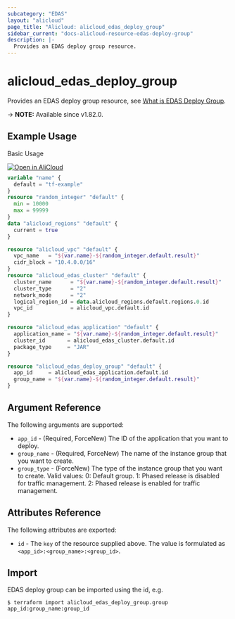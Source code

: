 ```yaml
---
subcategory: "EDAS"
layout: "alicloud"
page_title: "Alicloud: alicloud_edas_deploy_group"
sidebar_current: "docs-alicloud-resource-edas-deploy-group"
description: |-
  Provides an EDAS deploy group resource.
---
```


# alicloud_edas_deploy_group

Provides an EDAS deploy group resource, see [What is EDAS Deploy Group](https://www.alibabacloud.com/help/en/edas/developer-reference/api-edas-2017-08-01-insertdeploygroup).

-> **NOTE:** Available since v1.82.0.


## Example Usage

Basic Usage

<div style="display: block;margin-bottom: 40px;"><div class="oics-button" style="float: right;position: absolute;margin-bottom: 10px;">
  <a href="https://api.aliyun.com/terraform?resource=alicloud_edas_deploy_group&exampleId=93d4d06b-3f17-9d7e-ba91-48ce6b9ce61e950f8a8c&activeTab=example&spm=docs.r.edas_deploy_group.0.93d4d06b3f&intl_lang=EN_US" target="_blank">
    <img alt="Open in AliCloud" src="https://img.alicdn.com/imgextra/i1/O1CN01hjjqXv1uYUlY56FyX_!!6000000006049-55-tps-254-36.svg" style="max-height: 44px; max-width: 100%;">
  </a>
</div></div>

```terraform
variable "name" {
  default = "tf-example"
}
resource "random_integer" "default" {
  min = 10000
  max = 99999
}
data "alicloud_regions" "default" {
  current = true
}

resource "alicloud_vpc" "default" {
  vpc_name   = "${var.name}-${random_integer.default.result}"
  cidr_block = "10.4.0.0/16"
}
resource "alicloud_edas_cluster" "default" {
  cluster_name      = "${var.name}-${random_integer.default.result}"
  cluster_type      = "2"
  network_mode      = "2"
  logical_region_id = data.alicloud_regions.default.regions.0.id
  vpc_id            = alicloud_vpc.default.id
}

resource "alicloud_edas_application" "default" {
  application_name = "${var.name}-${random_integer.default.result}"
  cluster_id       = alicloud_edas_cluster.default.id
  package_type     = "JAR"
}

resource "alicloud_edas_deploy_group" "default" {
  app_id     = alicloud_edas_application.default.id
  group_name = "${var.name}-${random_integer.default.result}"
}
```

## Argument Reference

The following arguments are supported:

* `app_id` - (Required, ForceNew) The ID of the application that you want to deploy.
* `group_name` - (Required, ForceNew) The name of the instance group that you want to create. 
* `group_type` - (ForceNew) The type of the instance group that you want to create. Valid values: 0: Default group. 1: Phased release is disabled for traffic management. 2: Phased release is enabled for traffic management.

## Attributes Reference

The following attributes are exported:

* `id` - The `key` of the resource supplied above. The value is formulated as `<app_id>:<group_name>:<group_id>`.

## Import

EDAS deploy group can be imported using the id, e.g.

```shell
$ terraform import alicloud_edas_deploy_group.group app_id:group_name:group_id
```
